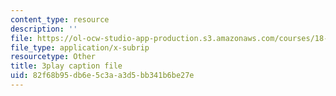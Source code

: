 ```yaml
---
content_type: resource
description: ''
file: https://ol-ocw-studio-app-production.s3.amazonaws.com/courses/18-01sc-single-variable-calculus-fall-2010/82f68b95db6e5c3aa3d5bb341b6be27e_5q_3FDOkVRQ.vtt
file_type: application/x-subrip
resourcetype: Other
title: 3play caption file
uid: 82f68b95-db6e-5c3a-a3d5-bb341b6be27e
---
```

